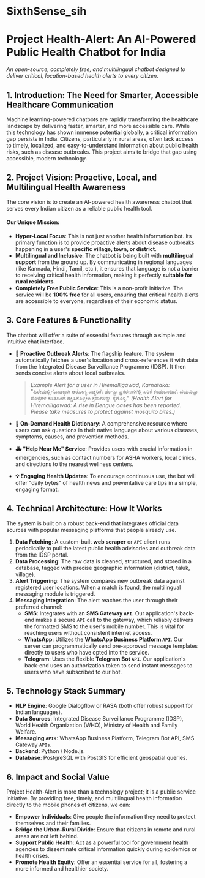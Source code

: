 # SixthSense_sih
# Project Health-Alert: An AI-Powered Public Health Chatbot for India

*An open-source, completely free, and multilingual chatbot designed to deliver critical, location-based health alerts to every citizen.*

## 1. Introduction: The Need for Smarter, Accessible Healthcare Communication

Machine learning-powered chatbots are rapidly transforming the healthcare landscape by delivering faster, smarter, and more accessible care. While this technology has shown immense potential globally, a critical information gap persists in India. Citizens, particularly in rural areas, often lack access to timely, localized, and easy-to-understand information about public health risks, such as disease outbreaks. This project aims to bridge that gap using accessible, modern technology.

## 2. Project Vision: Proactive, Local, and Multilingual Health Awareness

The core vision is to create an AI-powered health awareness chatbot that serves every Indian citizen as a reliable public health tool.

#### Our Unique Mission:
* **Hyper-Local Focus**: This is not just another health information bot. Its primary function is to provide proactive alerts about disease outbreaks happening in a user's **specific village, town, or district**.
* **Multilingual and Inclusive**: The chatbot is being built with **multilingual support** from the ground up. By communicating in regional languages (like Kannada, Hindi, Tamil, etc.), it ensures that language is not a barrier to receiving critical health information, making it perfectly **suitable for rural residents**.
* **Completely Free Public Service**: This is a non-profit initiative. The service will be **100% free** for all users, ensuring that critical health alerts are accessible to everyone, regardless of their economic status.

## 3. Core Features & Functionality

The chatbot will offer a suite of essential features through a simple and intuitive chat interface.

* **📍 Proactive Outbreak Alerts**: The flagship feature. The system automatically fetches a user's location and cross-references it with data from the Integrated Disease Surveillance Programme (IDSP). It then sends concise alerts about local outbreaks.
    > _Example Alert for a user in Hiremalligawad, Karnataka:_
    > "ಹಿರೇಮಲ್ಲಿಗೆವಾಡಕ್ಕಾಗಿ ಆರೋಗ್ಯ ಎಚ್ಚರಿಕೆ: ಡೆಂಗ್ಯೂ ಪ್ರಕರಣಗಳಲ್ಲಿ ಏರಿಕೆ ಕಂಡುಬಂದಿದೆ. ದಯವಿಟ್ಟು ಸೊಳ್ಳೆಗಳ ಕಡಿತದಿಂದ ರಕ್ಷಿಸಿಕೊಳ್ಳಲು ಕ್ರಮಗಳನ್ನು ಕೈಗೊಳ್ಳಿ."
    > _(Health Alert for Hiremalligawad: A rise in Dengue cases has been reported. Please take measures to protect against mosquito bites.)_

* **📖 On-Demand Health Dictionary**: A comprehensive resource where users can ask questions in their native language about various diseases, symptoms, causes, and prevention methods.

* **🚑 "Help Near Me" Service**: Provides users with crucial information in emergencies, such as contact numbers for ASHA workers, local clinics, and directions to the nearest wellness centers.

* **💡 Engaging Health Updates**: To encourage continuous use, the bot will offer "daily bytes" of health news and preventative care tips in a simple, engaging format.

## 4. Technical Architecture: How It Works

The system is built on a robust back-end that integrates official data sources with popular messaging platforms that people already use.

1.  **Data Fetching**: A custom-built **web scraper** or `API` client runs periodically to pull the latest public health advisories and outbreak data from the IDSP portal.
2.  **Data Processing**: The raw data is cleaned, structured, and stored in a database, tagged with precise geographic information (district, taluk, village).
3.  **Alert Triggering**: The system compares new outbreak data against registered user locations. When a match is found, the multilingual messaging module is triggered.
4.  **Messaging Integration**: The alert reaches the user through their preferred channel:
    * **SMS**: Integrates with an **SMS Gateway `API`**. Our application's back-end makes a secure `API` call to the gateway, which reliably delivers the formatted SMS to the user's mobile number. This is vital for reaching users without consistent internet access.
    * **WhatsApp**: Utilizes the **WhatsApp Business Platform `API`**. Our server can programmatically send pre-approved message templates directly to users who have opted into the service.
    * **Telegram**: Uses the flexible **Telegram Bot `API`**. Our application's back-end uses an authorization token to send instant messages to users who have subscribed to our bot.

## 5. Technology Stack Summary

* **NLP Engine**: Google Dialogflow or RASA (both offer robust support for Indian languages).
* **Data Sources**: Integrated Disease Surveillance Programme (IDSP), World Health Organization (WHO), Ministry of Health and Family Welfare.
* **Messaging `APIs`**: WhatsApp Business Platform, Telegram Bot API, SMS Gateway `APIs`.
* **Backend**: Python / Node.js.
* **Database**: PostgreSQL with PostGIS for efficient geospatial queries.

## 6. Impact and Social Value

Project Health-Alert is more than a technology project; it is a public service initiative. By providing free, timely, and multilingual health information directly to the mobile phones of citizens, we can:
* **Empower Individuals**: Give people the information they need to protect themselves and their families.
* **Bridge the Urban-Rural Divide**: Ensure that citizens in remote and rural areas are not left behind.
* **Support Public Health**: Act as a powerful tool for government health agencies to disseminate critical information quickly during epidemics or health crises.
* **Promote Health Equity**: Offer an essential service for all, fostering a more informed and healthier society.
